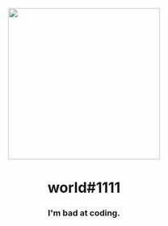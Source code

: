 <p align = "center">
  <img src="https://cdn.discordapp.com/guilds/947502076487925823/users/710241142893051955/banners/e800aedb343e2b548b6b13abb2a9f71d.png?size=4096" width="300">
</p>
<h1 align = "center">world#1111</h1>
<h3 align = "center">I'm bad at coding.</h1>
